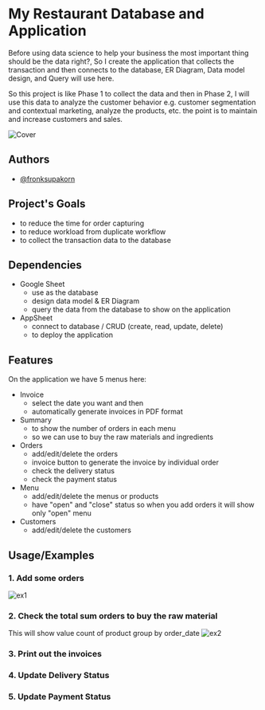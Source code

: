 
# My Restaurant Database and Application

Before using data science to help your business the most important thing should be the data right?, So I create the application that collects the transaction and then connects to the database, ER Diagram, Data model design, and Query will use here.

So this project is like Phase 1 to collect the data and then in Phase 2, I will use this data to analyze the customer behavior e.g. customer segmentation and contextual marketing, analyze the products, etc. the point is to maintain and increase customers and sales.
 
![Cover](https://github.com/syunar/my-restaurant-database-and-application/blob/ff9206a62f63902bf6912fcd1c8a39318ae8745b/cover.jpg)
 
## Authors

- [@fronksupakorn](https://github.com/syunar)


## Project's Goals
- to reduce the time for order capturing
- to reduce workload from duplicate workflow
- to collect the transaction data to the database
## Dependencies

- Google Sheet
    - use as the database
    - design data model & ER Diagram
    - query the data from the database to show on the application
- AppSheet
    - connect to database / CRUD (create, read, update, delete)
    - to deploy the application


## Features

On the application we have 5 menus here:
- Invoice
    - select the date you want and then
    - automatically generate invoices in PDF format
- Summary
    - to show the number of orders in each menu
    - so we can use to buy the raw materials and ingredients 
- Orders
    - add/edit/delete the orders
    - invoice button to generate the invoice by individual order
    - check the delivery status
    - check the payment status
- Menu
    - add/edit/delete the menus or products
    - have "open" and "close" status so when you add orders it will show only "open" menu
- Customers
    - add/edit/delete the customers

## Usage/Examples
### 1. Add some orders
![ex1](https://github.com/syunar/my-restaurant-database-and-application/blob/b044b94a7465b16e19d560c4e5760282367ff040/ex1.png)
### 2. Check the total sum orders to buy the raw material
This will show value count of product group by order_date
![ex2](https://github.com/syunar/my-restaurant-database-and-application/blob/5808e333ddd65f4a7c9aa7c44419aa2c16076914/ex2.png)
### 3. Print out the invoices
### 4. Update Delivery Status
### 5. Update Payment Status

